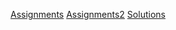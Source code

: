 [Assignments](https://github.com/kunal-kushwaha/DSA-Bootcamp-Java/tree/main/assignments)           [Assignments2](https://takeuforward.org/strivers-a2z-dsa-course/strivers-a2z-dsa-course-sheet-2/)
[Solutions](https://github.com/Ankitsingh2611/Leetcode)
